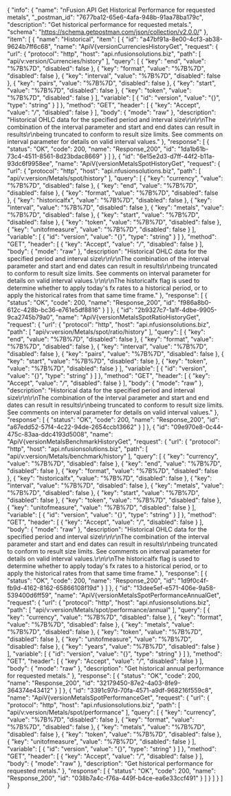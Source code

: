 {
  "info": {
    "name": "nFusion API Get Historical Performance for requested metals",
    "_postman_id": "7677ba12-65e6-4afa-948b-91aa78ba179c",
    "description": "Get historical performance for requested metals.",
    "schema": "https://schema.getpostman.com/json/collection/v2.0.0/"
  },
  "item": [
    {
      "name": "Historical",
      "item": [
        {
          "id": "a47bf91a-8e00-4cf3-ab38-9624b7ff6c68",
          "name": "ApiV{versionCurrenciesHistoryGet",
          "request": {
            "url": {
              "protocol": "http",
              "host": "api.nfusionsolutions.biz",
              "path": [
                "api/v:version/Currencies/history"
              ],
              "query": [
                {
                  "key": "end",
                  "value": "%7B%7D",
                  "disabled": false
                },
                {
                  "key": "format",
                  "value": "%7B%7D",
                  "disabled": false
                },
                {
                  "key": "interval",
                  "value": "%7B%7D",
                  "disabled": false
                },
                {
                  "key": "pairs",
                  "value": "%7B%7D",
                  "disabled": false
                },
                {
                  "key": "start",
                  "value": "%7B%7D",
                  "disabled": false
                },
                {
                  "key": "token",
                  "value": "%7B%7D",
                  "disabled": false
                }
              ],
              "variable": [
                {
                  "id": "version",
                  "value": "{}",
                  "type": "string"
                }
              ]
            },
            "method": "GET",
            "header": [
              {
                "key": "Accept",
                "value": "*/*",
                "disabled": false
              }
            ],
            "body": {
              "mode": "raw"
            },
            "description": "Historical OHLC data for the specified period and interval size\r\n\r\nThe combination of the interval parameter and start and end dates can result in results\r\nbeing truncated to conform to result size limits. See comments on interval parameter for details on valid interval values."
          },
          "response": [
            {
              "status": "OK",
              "code": 200,
              "name": "Response_200",
              "id": "1da1b61b-73c4-4511-8561-8d23bdac8669"
            }
          ]
        },
        {
          "id": "6e15e2d3-d7ff-44f2-b11a-93dc6f9958ee",
          "name": "ApiV{versionMetalsSpotHistoryGet",
          "request": {
            "url": {
              "protocol": "http",
              "host": "api.nfusionsolutions.biz",
              "path": [
                "api/v:version/Metals/spot/history"
              ],
              "query": [
                {
                  "key": "currency",
                  "value": "%7B%7D",
                  "disabled": false
                },
                {
                  "key": "end",
                  "value": "%7B%7D",
                  "disabled": false
                },
                {
                  "key": "format",
                  "value": "%7B%7D",
                  "disabled": false
                },
                {
                  "key": "historicalfx",
                  "value": "%7B%7D",
                  "disabled": false
                },
                {
                  "key": "interval",
                  "value": "%7B%7D",
                  "disabled": false
                },
                {
                  "key": "metals",
                  "value": "%7B%7D",
                  "disabled": false
                },
                {
                  "key": "start",
                  "value": "%7B%7D",
                  "disabled": false
                },
                {
                  "key": "token",
                  "value": "%7B%7D",
                  "disabled": false
                },
                {
                  "key": "unitofmeasure",
                  "value": "%7B%7D",
                  "disabled": false
                }
              ],
              "variable": [
                {
                  "id": "version",
                  "value": "{}",
                  "type": "string"
                }
              ]
            },
            "method": "GET",
            "header": [
              {
                "key": "Accept",
                "value": "*/*",
                "disabled": false
              }
            ],
            "body": {
              "mode": "raw"
            },
            "description": "Historical OHLC data for the specified period and interval size\r\n\r\nThe combination of the interval parameter and start and end dates can result in results\r\nbeing truncated to conform to result size limits. See comments on interval parameter for details on valid interval values.\r\n\r\nThe historicalfx flag is used to determine whether to apply today's fx rates to a historical period, or to apply the historical rates from that same time frame."
          },
          "response": [
            {
              "status": "OK",
              "code": 200,
              "name": "Response_200",
              "id": "f986a8b0-612c-428b-bc36-e761e5df8816"
            }
          ]
        },
        {
          "id": "2b9327c7-1a1f-4dbe-9905-9ca2745b79a0",
          "name": "ApiV{versionMetalsSpotRatioHistoryGet",
          "request": {
            "url": {
              "protocol": "http",
              "host": "api.nfusionsolutions.biz",
              "path": [
                "api/v:version/Metals/spot/ratio/history"
              ],
              "query": [
                {
                  "key": "end",
                  "value": "%7B%7D",
                  "disabled": false
                },
                {
                  "key": "format",
                  "value": "%7B%7D",
                  "disabled": false
                },
                {
                  "key": "interval",
                  "value": "%7B%7D",
                  "disabled": false
                },
                {
                  "key": "pairs",
                  "value": "%7B%7D",
                  "disabled": false
                },
                {
                  "key": "start",
                  "value": "%7B%7D",
                  "disabled": false
                },
                {
                  "key": "token",
                  "value": "%7B%7D",
                  "disabled": false
                }
              ],
              "variable": [
                {
                  "id": "version",
                  "value": "{}",
                  "type": "string"
                }
              ]
            },
            "method": "GET",
            "header": [
              {
                "key": "Accept",
                "value": "*/*",
                "disabled": false
              }
            ],
            "body": {
              "mode": "raw"
            },
            "description": "Historical data for the specified period and interval size\r\n\r\nThe combination of the interval parameter and start and end dates can result in results\r\nbeing truncated to conform to result size limits. See comments on interval parameter for details on valid interval values."
          },
          "response": [
            {
              "status": "OK",
              "code": 200,
              "name": "Response_200",
              "id": "a67edd52-57f4-4c22-94de-2654ccb13662"
            }
          ]
        },
        {
          "id": "09e970e8-0c44-475c-83aa-ddc4193d5008",
          "name": "ApiV{versionMetalsBenchmarkHistoryGet",
          "request": {
            "url": {
              "protocol": "http",
              "host": "api.nfusionsolutions.biz",
              "path": [
                "api/v:version/Metals/benchmark/history"
              ],
              "query": [
                {
                  "key": "currency",
                  "value": "%7B%7D",
                  "disabled": false
                },
                {
                  "key": "end",
                  "value": "%7B%7D",
                  "disabled": false
                },
                {
                  "key": "format",
                  "value": "%7B%7D",
                  "disabled": false
                },
                {
                  "key": "historicalfx",
                  "value": "%7B%7D",
                  "disabled": false
                },
                {
                  "key": "interval",
                  "value": "%7B%7D",
                  "disabled": false
                },
                {
                  "key": "metals",
                  "value": "%7B%7D",
                  "disabled": false
                },
                {
                  "key": "start",
                  "value": "%7B%7D",
                  "disabled": false
                },
                {
                  "key": "token",
                  "value": "%7B%7D",
                  "disabled": false
                },
                {
                  "key": "unitofmeasure",
                  "value": "%7B%7D",
                  "disabled": false
                }
              ],
              "variable": [
                {
                  "id": "version",
                  "value": "{}",
                  "type": "string"
                }
              ]
            },
            "method": "GET",
            "header": [
              {
                "key": "Accept",
                "value": "*/*",
                "disabled": false
              }
            ],
            "body": {
              "mode": "raw"
            },
            "description": "Historical OHLC data for the specified period and interval size\r\n\r\nThe combination of the interval parameter and start and end dates can result in results\r\nbeing truncated to conform to result size limits. See comments on interval parameter for details on valid interval values.\r\n\r\nThe historicalfx flag is used to determine whether to apply today's fx rates to a historical period, or to apply the historical rates from that same time frame."
          },
          "response": [
            {
              "status": "OK",
              "code": 200,
              "name": "Response_200",
              "id": "1d9f0c4f-fb9d-4162-8162-65866108f19d"
            }
          ]
        },
        {
          "id": "13dee5ef-e571-406e-9a58-539400d6ff59",
          "name": "ApiV{versionMetalsSpotPerformanceAnnualGet",
          "request": {
            "url": {
              "protocol": "http",
              "host": "api.nfusionsolutions.biz",
              "path": [
                "api/v:version/Metals/spot/performance/annual"
              ],
              "query": [
                {
                  "key": "currency",
                  "value": "%7B%7D",
                  "disabled": false
                },
                {
                  "key": "format",
                  "value": "%7B%7D",
                  "disabled": false
                },
                {
                  "key": "metals",
                  "value": "%7B%7D",
                  "disabled": false
                },
                {
                  "key": "token",
                  "value": "%7B%7D",
                  "disabled": false
                },
                {
                  "key": "unitofmeasure",
                  "value": "%7B%7D",
                  "disabled": false
                },
                {
                  "key": "years",
                  "value": "%7B%7D",
                  "disabled": false
                }
              ],
              "variable": [
                {
                  "id": "version",
                  "value": "{}",
                  "type": "string"
                }
              ]
            },
            "method": "GET",
            "header": [
              {
                "key": "Accept",
                "value": "*/*",
                "disabled": false
              }
            ],
            "body": {
              "mode": "raw"
            },
            "description": "Get historical annual performance for requested metals."
          },
          "response": [
            {
              "status": "OK",
              "code": 200,
              "name": "Response_200",
              "id": "32179450-87e2-4a03-8fe9-364374e43412"
            }
          ]
        },
        {
          "id": "3391c97d-70fa-4571-a9df-968216f559c8",
          "name": "ApiV{versionMetalsSpotPerformanceGet",
          "request": {
            "url": {
              "protocol": "http",
              "host": "api.nfusionsolutions.biz",
              "path": [
                "api/v:version/Metals/spot/performance"
              ],
              "query": [
                {
                  "key": "currency",
                  "value": "%7B%7D",
                  "disabled": false
                },
                {
                  "key": "format",
                  "value": "%7B%7D",
                  "disabled": false
                },
                {
                  "key": "metals",
                  "value": "%7B%7D",
                  "disabled": false
                },
                {
                  "key": "token",
                  "value": "%7B%7D",
                  "disabled": false
                },
                {
                  "key": "unitofmeasure",
                  "value": "%7B%7D",
                  "disabled": false
                }
              ],
              "variable": [
                {
                  "id": "version",
                  "value": "{}",
                  "type": "string"
                }
              ]
            },
            "method": "GET",
            "header": [
              {
                "key": "Accept",
                "value": "*/*",
                "disabled": false
              }
            ],
            "body": {
              "mode": "raw"
            },
            "description": "Get historical performance for requested metals."
          },
          "response": [
            {
              "status": "OK",
              "code": 200,
              "name": "Response_200",
              "id": "038b7a4c-f76a-449f-b4ce-ea6e33ccf491"
            }
          ]
        }
      ]
    }
  ]
}